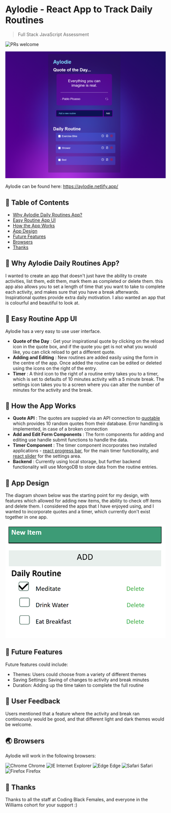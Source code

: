 # Aylodie - React App to Track Daily Routines​

> Full Stack JavaScript Assessment

![PRs welcome](https://img.shields.io/badge/PRs-welcome-ff69b4.svg)

![Aylodie Daily Routines App](image.png)

Aylodie can be found here: https://aylodie.netlify.app/

## 🚩 Table of Contents

- [Why Aylodie Daily Routines App?](#-why-aylodie-daily-routines-app)
- [Easy Routine App UI](#-easy-routine-app-ui)
- [How the App Works](#-how-the-app-works)
- [App Design](#-app-design)
- [Future Features](#-future-features)
- [Browsers](#-browsers)
- [Thanks](#-thanks)


## 🤖 Why Aylodie Daily Routines App?

I wanted to create an app that doesn't just have the ability to create activities, list them, edit them, mark them as completed or delete them. this app also allows you to set a length of time that you want to take to complete each activity, and makes sure that you have a break afterwards. Inspirational quotes provide extra daily motivation.  I also wanted an app that is colourful and beautiful to look at.

## 🚀 Easy Routine App UI

Aylodie has a very easy to use user interface.

* **Quote of the Day** : Get your inspirational quote by clicking on the reload icon in the quote box, and if the quote you get is not what you would like, you can click reload to get a different quote.
* **Adding and Editing** : New routines are added easily using the form in the centre of the app. Once added the routine can be edited or deleted using the icons on the right of the entry.
* **Timer** : A third icon to the right of a routine entry takes you to a timer, which is set to defaults of 10 minutes activity with a 5 minute break.  The settings icon takes you to a screen where you can alter the number of minutes for the activity and the break.

## 🔧 How the App Works

* **Quote API** : The quotes are suppied via an API connection to [quotable](https://github.com/lukePeavey/quotable) which provides 10 random quotes from their database. Error handling is implemented, in case of a broken connection 
* **Add and Edit Form Components** : The form components for adding and editing use handle submit functions to handle the data.
* **Timer Component** : The timer component incorporates two installed applications -  [react progress bar](https://github.com/kevinsqi/react-circular-progressbar), for the main timer functionality, and [react slider](https://github.com/zillow/react-slider) for the settings area.
* **Backend** : Currently using local storage, but further backend functionality will use MongoDB to store data from the routine entries.

## 📜 App Design

The diagram shown below was the starting point for my design, with features which allowed for adding new items, the ability to check off items and delete them. I considered the apps that I have enjoyed using, and I wanted to incorporate quotes and a timer, which currently don't exist together in one app.

![Original App Design](image-1.png)

## 🎨 Future Features

Future features could include:

* Themes: Users could choose from a variety of different themes
* Saving Settings: Saving of changes to activity and break minutes 
* Duration: Adding up the time taken to complete the full routine

## 💬 User Feedback

Users mentioned that a feature where the activity and break ran continuously would be good, and that different light and dark themes would be welcome.

## 🌏 Browsers

Aylodie will work in the following browsers:

 <img src="https://user-images.githubusercontent.com/1215767/34348387-a2e64588-ea4d-11e7-8267-a43365103afe.png" alt="Chrome" width="16px" height="16px" /> Chrome   <img src="https://user-images.githubusercontent.com/1215767/34348590-250b3ca2-ea4f-11e7-9efb-da953359321f.png" alt="IE" width="16px" height="16px" /> Internet Explorer   <img src="https://user-images.githubusercontent.com/1215767/34348380-93e77ae8-ea4d-11e7-8696-9a989ddbbbf5.png" alt="Edge" width="16px" height="16px" /> Edge   <img src="https://user-images.githubusercontent.com/1215767/34348394-a981f892-ea4d-11e7-9156-d128d58386b9.png" alt="Safari" width="16px" height="16px" /> Safari   <img src="https://user-images.githubusercontent.com/1215767/34348383-9e7ed492-ea4d-11e7-910c-03b39d52f496.png" alt="Firefox" width="16px" height="16px" /> Firefox 


## 🍞 Thanks

Thanks to all the staff at Coding Black Females, and everyone in the Williams cohort for your support :) 




